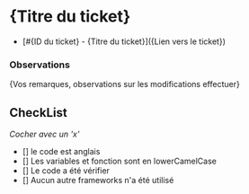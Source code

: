 # {Titre du ticket}

- [#{ID du ticket} - {Titre du ticket}]({Lien vers le ticket})

### Observations

{Vos remarques, observations sur les modifications effectuer}

## CheckList

*Cocher avec un 'x'*

- [] le code est anglais
- [] Les variables et fonction sont en lowerCamelCase
- [] Le code a été vérifier
- [] Aucun autre frameworks n'a été utilisé
